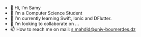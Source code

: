 - 👋 Hi, I’m Samy
- 👀 I’m a Computer Science Student
- 🌱 I’m currently learning Swift, Ionic and DFlutter.
- 💞️ I’m looking to collaborate on ...
- 📫 How to reach me on mail: s.mahdid@univ-boumerdes.dz

<!---
RayNastier/RayNastier is a ✨ special ✨ repository because its `README.md` (this file) appears on your GitHub profile.
You can click the Preview link to take a look at your changes.
--->
